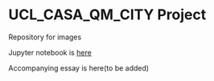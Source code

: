 # UCL_CASA_QM_CITY Project
Repository for images

Jupyter notebook is [here](https://github.com/antoniosfiala/UCL_CASA_QM_CITY/blob/master/QM_Research_Assignment_20191229_v1.2.ipynb)

Accompanying essay is here(to be added)
